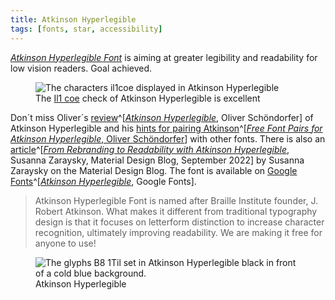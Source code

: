 ```yaml
---
title: Atkinson Hyperlegible
tags: [fonts, star, accessibility]
---
```

[<cite>Atkinson Hyperlegible Font</cite>](https://brailleinstitute.org/freefont) is aiming at greater legibility and readability for low vision readers. Goal achieved. 

<figure>
<img src="/img/fonts/atkinson-il1-coe.png" alt="The characters il1coe displayed in Atkinson Hyperlegible">
<figcaption>The <a href="/2021-02-07-how-to-pick-a-typeface-for-interface-text/">Il1 coe</a> check of Atkinson Hyperlegible is excellent</figcaption>
</figure>

 Don´t miss Oliver´s [review](https://pimpmytype.com/atkinson-hyperlegible/)^[[<cite>Atkinson Hyperlegible</cite>](https://pimpmytype.com/atkinson-hyperlegible/), Oliver Schöndorfer] of Atkinson Hyperlegible and his [hints for pairing Atkinson](https://pimpmytype.com/atkinson-hyperlegible-font-pairs/)^[[<cite>Free Font Pairs for Atkinson Hyperlegible</cite>, Oliver Schöndorfer](https://pimpmytype.com/atkinson-hyperlegible-font-pairs/)] with other fonts. There is also an [article](https://material.io/blog/atkinson-hyperlegible-design)^[[<cite>From Rebranding to Readability with Atkinson Hyperlegible</cite>](https://material.io/blog/atkinson-hyperlegible-design), Susanna Zaraysky, Material Design Blog, September 2022] by Susanna Zaraysky on the Material Design Blog. The font is available on [Google Fonts](https://fonts.google.com/specimen/Atkinson+Hyperlegible)^[[<cite>Atkinson Hyperlegible</cite>](https://fonts.google.com/specimen/Atkinson+Hyperlegible), Google Fonts]. 

> Atkinson Hyperlegible Font is named after Braille Institute founder, J. Robert Atkinson.  What makes it different from traditional typography design is that it focuses on letterform distinction to increase character recognition, ultimately improving readability.  We are making it free for anyone to use!

<figure>
<img src="/img/fonts/atkinson-hyperlegible.png" alt="The glyphs B8 1Til set in Atkinson Hyperlegible black in front of a cold blue background.">
<figcaption>Atkinson Hyperlegible</figcaption>
</figure>

